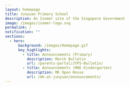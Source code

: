 ```yaml
---
layout: homepage
title: Junyuan Primary School
description: An Isomer site of the Singapore Government
image: /images/isomer-logo.svg
permalink: /
notification: ""
sections:
  - hero:
      background: /images/Homepage.gif
      key_highlights:
        - title: Announcements (Primary)
          description: March Bulletin
          url: /parents-portal/JYPS-Bulletin/
        - title: Announcements (MOE Kindergarten)
          description: MK Open House
          url: /mk-at-junyuan/announcements/
---
```

